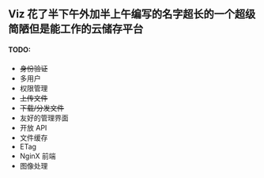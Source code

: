 ## Viz 花了半下午外加半上午编写的名字超长的一个超级简陋但是能工作的云储存平台

#### TODO:
* ~~身份验证~~
* 多用户
* 权限管理
* ~~上传文件~~
* ~~下载/分发文件~~
* 友好的管理界面
* 开放 API
* 文件缓存
* ETag
* NginX 前端
* 图像处理
